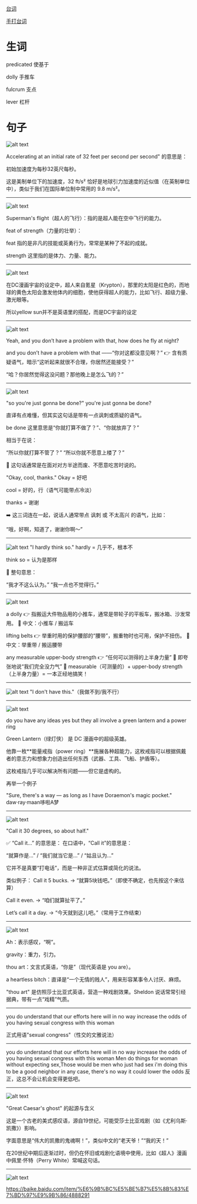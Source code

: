 [台词](../e02/s01e02.pdf)

[手打台词](./02.txt)

# 生词

predicated 使基于

dolly 手推车

fulcrum 支点

lever 杠杆



# 句子

![alt text](image-21.png)

Accelerating at an initial rate of 32 feet per second per second" 的意思是：

初始加速度为每秒32英尺每秒。

这是美制单位下的加速度，32 ft/s² 恰好是地球引力加速度的近似值（在英制单位中），类似于我们在国际单位制中常用的 9.8 m/s²。


---

![alt text](image-22.png)

Superman's flight（超人的飞行）：指的是超人能在空中飞行的能力。

feat of strength（力量的壮举）：

feat 指的是非凡的技能或英勇行为，常常是某种了不起的成就。

strength 这里指的是体力、力量、能力。

---

![alt text](image-23.png)

在DC漫画宇宙的设定中，超人来自氪星（Krypton），那里的太阳是红色的，而地球的黄色太阳会激发他体内的细胞，使他获得超人的能力，比如飞行、超级力量、激光眼等。

所以yellow sun并不是英语里的搭配，而是DC宇宙的设定

---

![alt text](image-24.png)

Yeah, and you don’t have a problem with that, how does he fly at night?

and you don’t have a problem with that
——“你对这都没意见啊？”
👉 含有质疑语气，暗示“这听起来就很不合理，你居然还能接受？”

“哈？你居然觉得这没问题？那他晚上是怎么飞的？”


---



![alt text](image-25.png)

"so you're just gonna be done?"
you're just gonna be done?

直译有点难懂，但其实这句话是带有一点讽刺或质疑的语气。

be done 这里意思是“你就打算不做了？”、“你就放弃了？”

相当于在说：

“所以你就打算不管了？”
“所以你就不愿意上楼了？”

🔹 这句话通常是在面对对方半途而废、不愿意吃苦时说的。

"Okay, cool, thanks."
Okay = 好吧

cool = 好的，行（语气可能带点冷淡）

thanks = 谢谢

➡️ 这三词连在一起，说话人通常带点 讽刺 或 不太高兴 的语气，比如：

“哦，好啊，知道了，谢谢你啊～”

---

![alt text](image-26.png)
"I hardly think so."
hardly = 几乎不，根本不

think so = 认为是那样

🔹 整句意思：

“我才不这么认为。”
“我一点也不觉得行。”

---

![alt text](image-27.png)

a dolly
👉 指搬运大件物品用的小推车，通常是带轮子的平板车，搬冰箱、沙发常用。
🔹 中文：小推车 / 搬运车

lifting belts
👉 举重时用的保护腰部的“腰带”，搬重物时也可用，保护不扭伤。
🔹 中文：举重带 / 搬运腰带

any measurable upper-body strength
👉 “任何可以测得的上半身力量”
🔹 即夸张地说“我们完全没力气”
🔸 measurable（可测量的）+ upper-body strength（上半身力量）= 一本正经地搞笑！

---

![alt text](image-28.png)
"I don't have this."（我做不到/我不行）


---

![alt text](image-29.png)

do you have any ideas
yes but they all involve a green lantern and a power ring

Green Lantern（绿灯侠） 是 DC 漫画中的超级英雄。

他靠一枚**能量戒指（power ring）**施展各种超能力，这枚戒指可以根据佩戴者的意志力和想象力创造出任何东西（武器、工具、飞船、护盾等）。

这枚戒指几乎可以解决所有问题——但它是虚构的。

再举一个例子

"Sure, there's a way — as long as I have Doraemon's magic pocket."
daw·ray·maan哆啦A梦

---

![alt text](image-30.png)

"Call it 30 degrees, so about half."

✅ “Call it...” 的意思是：
在口语中，“Call it”的意思是：

“就算作是...” / “我们就当它是...” / “姑且认为...”

它并不是真要“打电话”，而是一种非正式估算或简化的说法。


类似例子：
Call it 5 bucks.
→ “就算5块钱吧。”（即使不确定，也先按这个来估算）

Call it even.
→ “咱们就算扯平了。”

Let’s call it a day.
→ “今天就到这儿吧。”（常用于工作结束）

---
![alt text](image-31.png)

Ah：表示感叹，“啊”。

gravity：重力，引力。

thou art：文言式英语，“你是”（现代英语是 you are）。

a heartless bitch：直译是“一个无情的贱人”，用来形容某事令人讨厌、麻烦。

"thou art" 是仿照莎士比亚式英语，营造一种戏剧效果。Sheldon 说话常常引经据典，带有一点“戏精”气质。

---

you do understand that our efforts here will in no way increase the odds of you having sexual congress with this woman

正式用语"sexual congress"（性交的文雅说法）


---

you do understand that our efforts here will in no way increase the odds of you having sexual congress with this woman
Men do things for woman without expecting sex,Those would be men who just had sex
i'm doing this to be a good neighbor
in any case, there's no way it could lower the odds
反正，这总不会让机会变得更低吧。

---
![alt text](image-32.png)

"Great Caesar's ghost" 的起源与含义

这是一个古老的美式感叹语，源自19世纪，可能受莎士比亚戏剧（如《尤利乌斯·凯撒》）影响。

字面意思是“伟大的凯撒的鬼魂啊！”，类似中文的“老天爷！”“我的天！”

在20世纪中期后逐渐过时，但仍在怀旧或戏剧化语境中使用，比如《超人》漫画中佩里·怀特（Perry White）常喊这句话。

---
![alt text](image-33.png)

https://baike.baidu.com/item/%E6%9B%BC%E5%BE%B7%E5%8B%83%E7%BD%97%E9%9B%86/4888291



































